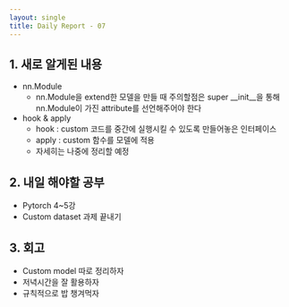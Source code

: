```yaml
---
layout: single
title: Daily Report - 07
---
```

## 1. 새로 알게된 내용
- nn.Module
	- nn.Module을 extend한 모델을 만들 때 주의할점은 super __init__을 통해 nn.Module이 가진 attribute를 선언해주어야 한다
- hook & apply
	- hook : custom 코드를 중간에 실행시킬 수 있도록 만들어놓은 인터페이스
	- apply : custom 함수를 모델에 적용
	- 자세히는 나중에 정리할 예정

## 2. 내일 해야할 공부
- Pytorch 4~5강
- Custom dataset 과제 끝내기

## 3. 회고
- Custom model 따로 정리하자
- 저녁시간을 잘 활용하자
- 규칙적으로 밥 챙겨먹자
